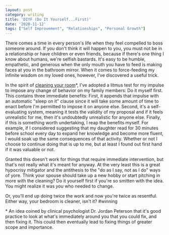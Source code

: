 ```yaml
---
layout: post
category: writing
title: 'DIYF (Do It Yourself...First)'
date: '2020-11-12'
tags: ["Self Improvement", "Relationships", "Personal Growth"]
---
```


There comes a time in every person's life when they feel compelled to boss someone around. If you don't think it will happen to you, you must not be in a relationship or have children or even friends, because if there's one thing I know about humans, we're selfish bastards. It's easy to be humble, empathetic, and generous when the only mouth you have to feed is making faces at you in the bathroom mirror. When it comes to force-feeding my infinite wisdom on my loved ones, however, I've discovered a useful trick.

<!--more-->

In the spirit of [cleaning your room](https://youtu.be/Z8_gUmt0k8o?t=54)*, I've adopted a litmus test for my impulse to impose any change of behavior on my family members: Do it myself first. This contains three immediate benefits: First, it appends that impulse with an automatic "sleep on it" clause since it will take some amount of time to enact before I'm permitted to impose it on anyone else. Second, it's a self-evaluating system, meaning it tests the validity of my proposal and if it feels unrealistic for me, then it's undoubtedly unrealistic for anyone else. Finally, if this is something worth undertaking, I reap the benefits myself. For example, if I considered suggesting that my daughter read for 30 minutes before school every day to expand her knowledge and become more fluent, I would soak up the same consequences of that activity. Whether or not I choose to continue doing that is up to me, but at least I found out first hand if it was valuable or not. 

Granted this doesn't work for things that require immediate intervention, but that's not really what it's meant for anyway. At the very least this is a great hypocrisy mitigator and the antithesis to the "do as I say, not as I do" ways of yore. Think your spouse should take up a new hobby or start pitching in more with the cleaning? Do it yourself first if you're so smitten with the idea. You might realize it was _you_ who needed to change.

Or, you'll end up doing twice the work and now you're twice as resentful. Either way, your bedroom is cleaner, isn't it? #winning

<p class="caption" style="text-align: left;">* An idea coined by clinical psychologist Dr. Jordan Peterson that it's good practice to look at what's immediately around you that you could fix, and then fixing it. This could then eventually lead to fixing things of greater scope and importance.</p>
